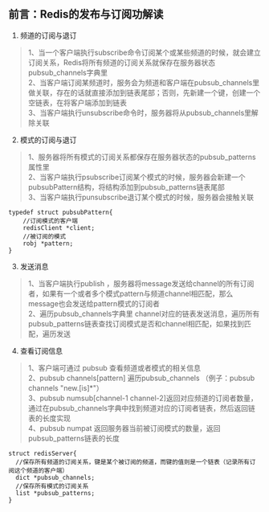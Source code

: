 ## 前言：Redis的发布与订阅功解读 
1. 频道的订阅与退订
> 1、当一个客户端执行subscribe命令订阅某个或某些频道的时候，就会建立订阅关系，Redis将所有频道的订阅关系就保存在服务器状态pubsub_channels字典里  
> 2、当客户端订阅某频道时，服务会为频道和客户端在pubsub_channels里做关联，存在的话就直接添加到链表尾部；否则，先新建一个键，创建一个空链表，在将客户端添加到链表  
> 3、当客户端执行unsubscribe命令时，服务器将从pubsub_channels里解除关联

2. 模式的订阅与退订
> 1、服务器将所有模式的订阅关系都保存在服务器状态的pubsub_patterns属性里  
> 2、当客户端执行psubscribe订阅某个模式的时候，服务器会新建一个pubsubPattern结构，将结构添加到pubsub_patterns链表尾部  
> 3、当客户端执行punsubscribe退订某个模式的时候，服务器会接触关联  
```
typedef struct pubsubPattern{
    //订阅模式的客户端
    redisClient *client;
    //被订阅的模式
    robj *pattern;
}
```
3. 发送消息  
> 1、当客户端执行publish <channel> <message>，服务器将message发送给channel的所有订阅者，如果有一个或者多个模式pattern与频道channel相匹配，那么message也会发送给pattern模式的订阅者  
> 2、遍历pubsub_channels字典里 channel对应的链表发送消息，遍历所有pubsub_patterns链表查找订阅模式是否和channel相匹配，如果找到匹配，遍历发送  
4. 查看订阅信息 
> 1、客户端可通过 pubsub 查看频道或者模式的相关信息  
> 2、pubsub channels[pattern] 遍历pubsub_channels  （例子：pubsub channels "new.[is]*"）  
> 3、pubsub numsub[channel-1 channel-2]返回对应频道的订阅者数量，通过在pubsub_channels字典中找到频道对应的订阅者链表，然后返回链表的长度实现  
> 4、pubsub numpat 返回服务器当前被订阅模式的数量，返回pubsub_patterns链表的长度

```
struct redisServer{
  //保存所有频道的订阅关系，键是某个被订阅的频道，而键的值则是一个链表（记录所有订阅这个频道的客户端）
  dict *pubsub_channels;
  //保存所有模式的订阅关系
  list *pubsub_patterns;
}
```
